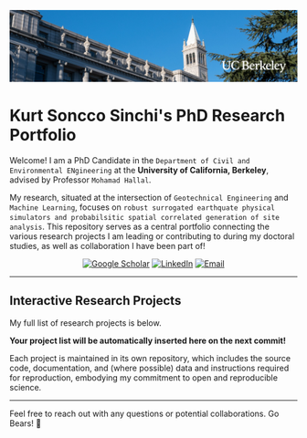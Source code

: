 <p align="center">
  <img src="LinkedIn-cover-01-1.jpg" width="1000" alt="Banner Image">
</p>

# Kurt Soncco Sinchi's PhD Research Portfolio

Welcome! I am a PhD Candidate in the `Department of Civil and Environmental ENgineering` at the **University of California, Berkeley**, advised by Professor `Mohamad Hallal`.

My research, situated at the intersection of `Geotechnical Engineering` and `Machine Learning`, focuses on `robust surrogated earthquate physical simulators and probabilsitic spatial correlated generation of site analysis`. This repository serves as a central portfolio connecting the various research projects I am leading or contributing to during my doctoral studies, as well as collaboration I have been part of!

<p align="center">
  <a href="https://scholar.google.com/citations?user=X4Zw3cEAAAAJ&hl=en&authuser=1"><img src="https://img.shields.io/badge/Google_Scholar-4285F4?style=for-the-badge&logo=googlescholar&logoColor=white" alt="Google Scholar"></a>
  <a href="https://www.linkedin.com/in/kurtsonccosinchi/"><img src="https://img.shields.io/badge/LinkedIn-0077B5?style=for-the-badge&logo=linkedin&logoColor=white" alt="LinkedIn"></a>
  <a href="mailto:kurtwal98@berkeley.edu"><img src="https://img.shields.io/badge/Email-D14836?style=for-the-badge&logo=gmail&logoColor=white" alt="Email"></a>
</p>

---

## Interactive Research Projects

My full list of research projects is below.

**Your project list will be automatically inserted here on the next commit!**

Each project is maintained in its own repository, which includes the source code, documentation, and (where possible) data and instructions required for reproduction, embodying my commitment to open and reproducible science.

---

Feel free to reach out with any questions or potential collaborations. Go Bears! 🐻
